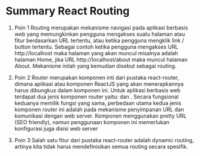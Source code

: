 # Summary React Routing
 
1. Poin 1
Routing merupakan mekanisme navigasi pada aplikasi berbasis web yang memungkinkan pengguna mengakses suatu halaman atau fitur berdasarkan URL tertentu, atau ketika pengguna mengklik link / button tertentu.
Sebagai contoh ketika pengguna mengakses URL http://localhost maka halaman yang akan
muncul misalnya adalah halaman Home, jika URL http://localhost/about maka muncul halaman About. Mekanisme inilah yang kemudian disebut sebagai routing.


2. Poin 2
Router merupakan komponen inti dari pustaka react-router, dimana aplikasi atau komponen ReactJS yang akan menerapkannya harus dibungkus dalam komponen ini.
Untuk aplikasi berbasis web terdapat dua jenis komponen router yaitu: <BrowserRouter> dan <HashRouter>. Secara fungsional keduanya memilik fungsi yang sama, perbedaan utama kedua jenis komponen router ini adalah pada mekanisme penyimpanan URL dan komunikasi dengan web server. Komponen <BrowserRouter> menggunakan pretty URL (SEO friendly), namun penggunaan komponen ini memerlukan konfigurasi juga disisi web server

3. Poin 3 
Salah satu fitur dari pustaka react-router adalah dynamic routing, artinya kita tidak harus mendefinisikan semua routing secara spesifik.